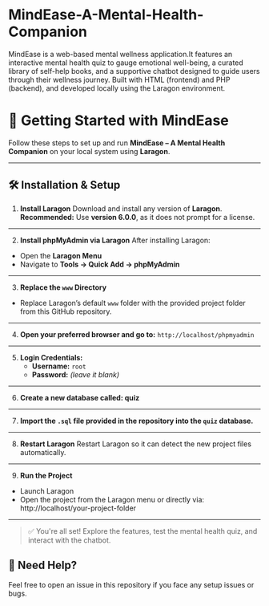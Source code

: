 # MindEase-A-Mental-Health-Companion
MindEase is a web-based mental wellness application.It features an interactive mental health quiz to gauge emotional well-being, a curated library of self-help books, and a supportive chatbot designed to guide users through their wellness journey. Built with HTML (frontend) and PHP (backend), and developed locally using the Laragon environment.

# 🚀 Getting Started with MindEase

Follow these steps to set up and run **MindEase – A Mental Health Companion** on your local system using **Laragon**.

---

## 🛠️ Installation & Setup

1. **Install Laragon**
Download and install any version of **Laragon**.  
**Recommended:** Use **version 6.0.0**, as it does not prompt for a license.

---

2. **Install phpMyAdmin via Laragon**
After installing Laragon:

- Open the **Laragon Menu**
- Navigate to **Tools → Quick Add → phpMyAdmin**

---

3. **Replace the `www` Directory**
- Replace Laragon’s default `www` folder with the provided project folder from this GitHub repository.

---

4. **Open your preferred browser and go to:**
   `http://localhost/phpmyadmin`

---

5. **Login Credentials:**  
   - **Username:** `root`  
   - **Password:** *(leave it blank)*

---

6. **Create a **new database** called: quiz**

---

7. **Import the `.sql` file provided in the repository into the `quiz` database.**

---

8. **Restart Laragon**
Restart Laragon so it can detect the new project files automatically.

---

9. **Run the Project**
- Launch Laragon
- Open the project from the Laragon menu or directly via: http://localhost/your-project-folder

---

> ✅ You're all set! Explore the features, test the mental health quiz, and interact with the chatbot.

## 💬 Need Help?
Feel free to open an issue in this repository if you face any setup issues or bugs.
